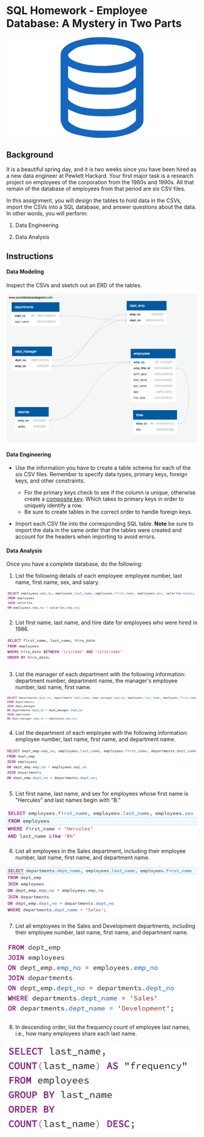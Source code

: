 # SQL Homework - Employee Database: A Mystery in Two Parts

![mnperic/sql-challenge/EmployeeSQL/Images/sql.png](sql.png)

## Background

It is a beautiful spring day, and it is two weeks since you have been hired as a new data engineer at Pewlett Hackard. Your first major task is a research project on employees of the corporation from the 1980s and 1990s. All that remain of the database of employees from that period are six CSV files.

In this assignment, you will design the tables to hold data in the CSVs, import the CSVs into a SQL database, and answer questions about the data. In other words, you will perform:

1. Data Engineering

3. Data Analysis

## Instructions

#### Data Modeling

Inspect the CSVs and sketch out an ERD of the tables.

![employees_database.png](employees_database.png)

#### Data Engineering

* Use the information you have to create a table schema for each of the six CSV files. Remember to specify data types, primary keys, foreign keys, and other constraints.

  * For the primary keys check to see if the column is unique, otherwise create a [composite key](https://en.wikipedia.org/wiki/Compound_key). Which takes to primary keys in order to uniquely identify a row.
  * Be sure to create tables in the correct order to handle foreign keys.

* Import each CSV file into the corresponding SQL table. **Note** be sure to import the data in the same order that the tables were created and account for the headers when importing to avoid errors.

#### Data Analysis

Once you have a complete database, do the following:

1. List the following details of each employee: employee number, last name, first name, sex, and salary.

![Employee-SQL_1.png](Employee-SQL_1.png)

2. List first name, last name, and hire date for employees who were hired in 1986.

![Employee-SQL_2.png](Employee-SQL_2.png)

3. List the manager of each department with the following information: department number, department name, the manager's employee number, last name, first name.

![Employee-SQL_3.png](Employee-SQL_3.png)

4. List the department of each employee with the following information: employee number, last name, first name, and department name.

![Employee-SQL_4.png](Employee-SQL_4.png)

5. List first name, last name, and sex for employees whose first name is "Hercules" and last names begin with "B."

![Employee-SQL_5.png](Employee-SQL_5.png)

6. List all employees in the Sales department, including their employee number, last name, first name, and department name.

![Employee-SQL_6.png](Employee-SQL_6.png)

7. List all employees in the Sales and Development departments, including their employee number, last name, first name, and department name.

![Employee-SQL_7.png](Employee-SQL_7.png)

8. In descending order, list the frequency count of employee last names, i.e., how many employees share each last name.

![Employee-SQL_8.png](Employee-SQL_8.png)
